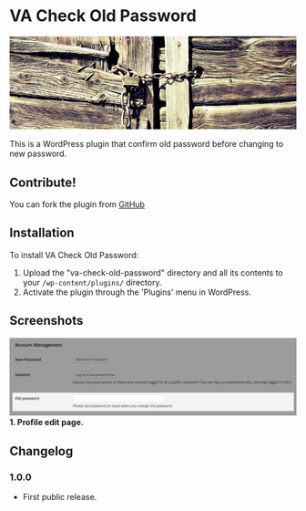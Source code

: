VA Check Old Password
==============================

![](./banner-772x250.jpg)

This is a WordPress plugin that confirm old password before changing to new password.

## Contribute!
You can fork the plugin from [GitHub](https://github.com/kuck1u/va-check-old-password)

## Installation

To install VA Check Old Password:

1. Upload the "va-check-old-password" directory and all its contents to your `/wp-content/plugins/` directory.
2. Activate the plugin through the 'Plugins' menu in WordPress.

## Screenshots

![Profile edit page.](./screenshot-1.png)  
**1. Profile edit page.**

## Changelog

### 1.0.0
* First public release.
